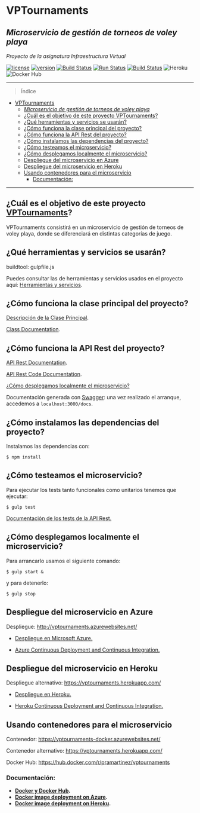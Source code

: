 # VPTournaments
## *Microservicio de gestión de torneos de voley playa*

*Proyecto de la asignatura Infraestructura Virtual*

[![license](https://img.shields.io/badge/license-GPLv3-brightgreen)](https://www.gnu.org/licenses/gpl-3.0.html)   [![version](https://img.shields.io/badge/version-v6.0.0-blue)](https://github.com/pramartinez/IV_project) [![Build Status](https://travis-ci.org/pramartinez/IV_project.svg?branch=master)](https://travis-ci.org/pramartinez/IV_project) [![Run Status](https://api.shippable.com/projects/5d9a289f029be100073e11e9/badge?branch=master)]() [![Build Status](https://dev.azure.com/pramtnez/VPTournaments/_apis/build/status/pramartinez.IV_project?branchName=master)](https://dev.azure.com/pramtnez/VPTournaments/_build/latest?definitionId=1&branchName=master) ![Heroku](https://pyheroku-badge.herokuapp.com/?app=vptournaments&style=plastic) ![Docker Hub](https://dockeri.co/image/pramartinez/vptournaments) 



___________________________________

> Índice

<!--ts-->
- [VPTournaments](#vptournaments)
  - [*Microservicio de gestión de torneos de voley playa*](#microservicio-de-gesti%c3%b3n-de-torneos-de-voley-playa)
  - [¿Cuál es el objetivo de este proyecto VPTournaments?](#%c2%bfcu%c3%a1l-es-el-objetivo-de-este-proyecto-vptournaments)
  - [¿Qué herramientas y servicios se usarán?](#%c2%bfqu%c3%a9-herramientas-y-servicios-se-usar%c3%a1n)
  - [¿Cómo funciona la clase principal del proyecto?](#%c2%bfc%c3%b3mo-funciona-la-clase-principal-del-proyecto)
  - [¿Cómo funciona la API Rest del proyecto?](#%c2%bfc%c3%b3mo-funciona-la-api-rest-del-proyecto)
  - [¿Cómo instalamos las dependencias del proyecto?](#%c2%bfc%c3%b3mo-instalamos-las-dependencias-del-proyecto)
  - [¿Cómo testeamos el microservicio?](#%c2%bfc%c3%b3mo-testeamos-el-microservicio)
  - [¿Cómo desplegamos localmente el microservicio?](#%c2%bfc%c3%b3mo-desplegamos-localmente-el-microservicio)
  - [Despliegue del microservicio en Azure](#despliegue-del-microservicio-en-azure)
  - [Despliegue del microservicio en Heroku](#despliegue-del-microservicio-en-heroku)
  - [Usando contenedores para el microservicio](#usando-contenedores-para-el-microservicio)
    - [Documentación:](#documentaci%c3%b3n)
<!--te-->

__________________________________________


<a name="objetivo-de-este-proyecto"></a>

## ¿Cuál es el objetivo de este proyecto [VPTournaments](https://pramartinez.github.io/IV_project/descripcion_clase)?

VPTournaments consistirá en un microservicio de gestión de torneos de voley playa, donde se diferenciará en distintas categorías de juego.

<a name="herramientas-y-servicios"></a>

## ¿Qué herramientas y servicios se usarán?

buildtool: gulpfile.js

Puedes consultar las de herramientas y servicios usados en el proyecto aquí: [Herramientas y servicios](https://pramartinez.github.io/IV_project/tools_services). 


<a name="clase-principal-del-proyecto"></a>

## ¿Cómo funciona la clase principal del proyecto?

[Descripción de la Clase Principal](https://pramartinez.github.io/IV_project/descripcion_clase). 

[Class Documentation](https://pramartinez.github.io/IV_project/vpt-doc/mainClass.html).

<a name="API-proyecto"></a>

## ¿Cómo funciona la API Rest del proyecto?

[API Rest Documentation](https://pramartinez.github.io/IV_project/api_doc).

[API Rest Code Documentation](https://pramartinez.github.io/IV_project/api-doc/index.html).

[¿Cómo desplegamos localmente el microservicio?](#desplegamos-microservicio) 

Documentación generada con [Swagger](https://swagger.io/): una vez realizado el arranque, accedemos a ```localhost:3000/docs```.


<a name="instalamos-la-clase-del-proyecto"></a>  

## ¿Cómo instalamos las dependencias del proyecto?

Instalamos las dependencias con:

    $ npm install

<a name="testeamos"></a>  

## ¿Cómo testeamos el microservicio?

Para ejecutar los tests tanto funcionales como unitarios tenemos que ejecutar:

    $ gulp test

[Documentación de los tests de la API Rest.](https://pramartinez.github.io/IV_project/tests_funcionales_doc)

<a name="desplegamos-microservicio"></a>

## ¿Cómo desplegamos localmente el microservicio?

Para arrancarlo usamos el siguiente comando:

    $ gulp start &

y para detenerlo:

    $ gulp stop

## Despliegue del microservicio en Azure

<a name="desplegamos-azure"></a>

Despliegue: http://vptournaments.azurewebsites.net/

- [Despliegue en Microsoft Azure.](https://pramartinez.github.io/IV_project/azure_deployment)

- [Azure Continuous Deployment and Continuous Integration.](https://pramartinez.github.io/IV_project/azure_continuous_deploy)


## Despliegue del microservicio en Heroku

<a name="desplegamos-heroku"></a>

Despliegue alternativo: https://vptournaments.herokuapp.com/

- [Despliegue en Heroku.](https://pramartinez.github.io/IV_project/heroku_deployment)
  
- [Heroku Continuous Deployment and Continuous Integration.](https://pramartinez.github.io/IV_project/heroku_continuous_deploy)


## Usando contenedores para el microservicio

<a name="docker"></a>

Contenedor: https://vptournaments-docker.azurewebsites.net/

Contenedor alternativo: https://vptournaments.herokuapp.com/

Docker Hub: https://hub.docker.com/r/pramartinez/vptournaments

### Documentación:

- **[Docker y Docker Hub](https://pramartinez.github.io/IV_project/docker_steps).**  
- **[Docker image deployment on Azure](https://pramartinez.github.io/IV_project/docker_azure).** 
- **[Docker image deployment on Heroku](https://pramartinez.github.io/IV_project/docker_heroku).**
